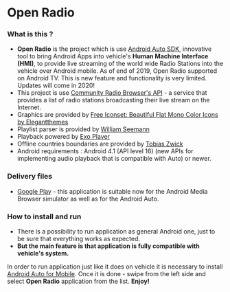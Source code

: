 # Open Radio #

### What is this ? ###

* **Open Radio** is the project which is use [Android Auto SDK](http://developer.android.com/auto/index.html), innovative tool to bring Android Apps into vehicle's **Human Machine Interface (HMI)**, to provide live streaming of the world wide Radio Stations into the vehicle over Android mobile. As of end of 2019, Open Radio supported on Android TV. This is new feature and functionality is very limited. Updates will come in 2020!
* This project is use [Community Radio Browser's API](http://www.radio-browser.info/webservice) - a service that provides a list of radio stations broadcasting their live stream on the Internet.
* Graphics are provided by [Free Iconset: Beautiful Flat Mono Color Icons by Elegantthemes](http://www.iconarchive.com/show/beautiful-flat-one-color-icons-by-elegantthemes.html)
* Playlist parser is provided by [William Seemann](https://github.com/wseemann/JavaPlaylistParser)
* Playback powered by [Exo Player](https://github.com/google/ExoPlayer)
* Offline countries boundaries are provided by [Tobias Zwick](https://github.com/westnordost/countryboundaries)
* Android requirements : Android 4.1 (API level 16) (new APIs for implementing audio playback that is compatible with Auto) or newer.

### Delivery files ###

* [Google Play](https://play.google.com/store/apps/details?id=com.yuriy.openradio) - this application is  suitable now for the Android Media Browser simulator as well as for the Android Auto.

### How to install and run ###
* There is a possibility to run application as general Android one, just to be sure that everything works as expected.
* **But the main feature is that application is fully compatible with vehicle's system.**

In order to run application just like it does on vehicle it is necessary to install [Android Auto for Mobile](https://play.google.com/store/apps/details?id=com.google.android.projection.gearhead&hl=en). Once it is done - swipe from the left side and select **Open Radio** application from the list. 
**Enjoy!**